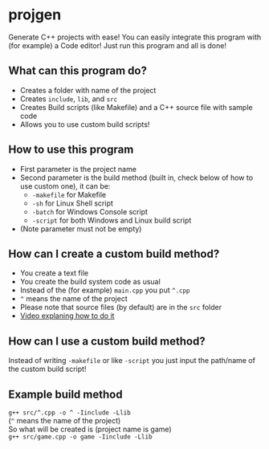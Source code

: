 # projgen
Generate C++ projects with ease! You can easily integrate this program with (for example) a Code editor! Just run this program and all is done!

## What can this program do?<br>
+ Creates a folder with name of the project<br>
+ Creates `include`, `lib`, and `src`<br>
+ Creates Build scripts (like Makefile) and a C++ source file with sample code<br>
+ Allows you to use custom build scripts!

## How to use this program<br>
+ First parameter is the project name<br>
+ Second parameter is the build method (built in, check below of how to use custom one), it can be:<br>
  - `-makefile` for Makefile
  - `-sh` for Linux Shell script
  - `-batch` for Windows Console script
  - `-script` for both Windows and Linux build script
+ (Note parameter must not be empty)

## How can I create a custom build method?<br>
+ You create a text file
+ You create the build system code as usual
+ Instead of the (for example) `main.cpp` you put `^.cpp`
+ `^` means the name of the project
+ Please note that source files (by default) are in the `src` folder
+ [Video explaning how to do it](https://www.youtube.com/watch?v=76D7_6vsli4&ab_channel=DrFlower)

## How can I use a custom build method?<br>
Instead of writing `-makefile` or like `-script` you just input the path/name of the custom build script! <br>

## Example build method<br>
`g++ src/^.cpp -o ^ -Iinclude -Llib`<br>
(`^` means the name of the project)<br>
So what will be created is (project name is game)<br>
`g++ src/game.cpp -o game -Iinclude -Llib`<br>

